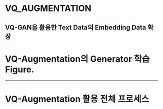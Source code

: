 # VQ_AUGMENTATION



VQ-GAN을 활용한 Text Data의 Embedding Data 확장
---
# VQ-Augmentation의 Generator 학습 Figure.


---
# VQ-Augmentation 활용 전체 프로세스

